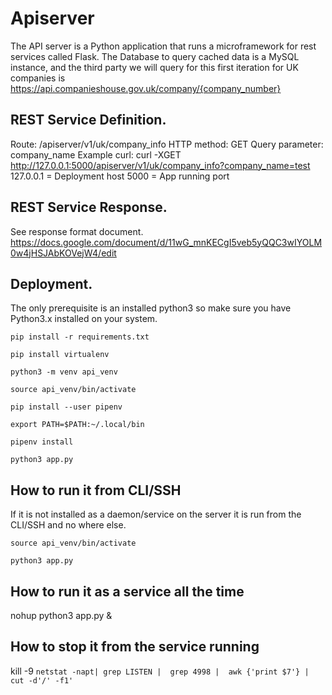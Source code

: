 # Apiserver

The API server is a Python application that runs a microframework for rest services called Flask.
The Database to query cached data is a MySQL instance, and the third party we will query for this first iteration for UK companies is https://api.companieshouse.gov.uk/company/{company_number}

## REST Service Definition.

Route: /apiserver/v1/uk/company_info
HTTP method: GET
Query parameter: company_name
Example curl:
curl -XGET http://127.0.0.1:5000/apiserver/v1/uk/company_info?company_name=test
127.0.0.1 = Deployment host
5000 = App running port

## REST Service Response.

See response format document.
https://docs.google.com/document/d/11wG_mnKECgI5veb5yQQC3wIYOLM0w4jHSJAbKOVejW4/edit


## Deployment.
The only prerequisite is an installed python3 so make sure you have Python3.x installed on your system.

`pip install -r requirements.txt `

`pip install virtualenv`

`python3 -m venv api_venv`

`source api_venv/bin/activate`

`pip install --user pipenv`

`export PATH=$PATH:~/.local/bin`

`pipenv install`

`python3 app.py` 

## How to run it from CLI/SSH
If it is not installed as a daemon/service on the server it is run from the CLI/SSH and no where else.

`source api_venv/bin/activate`

`python3 app.py` 

## How to run it as a service all the time

nohup python3 app.py &

## How to stop it from the service running

 kill -9 `netstat -napt| grep LISTEN |  grep 4998 |  awk {'print $7'} | cut -d'/' -f1' ` 
